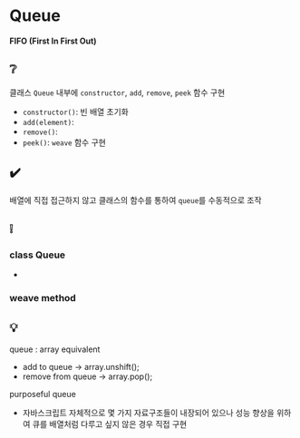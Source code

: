 # Queue
**FIFO (First In First Out)**

## ❔
클래스 `Queue` 내부에 `constructor`, `add`, `remove`, `peek` 함수 구현  
- `constructor()`: 빈 배열 초기화
- `add(element)`: 
- `remove()`:
- `peek()`:
`weave` 함수 구현

## ✔️
배열에 직접 접근하지 않고 클래스의 함수를 통하여 `queue`를 수동적으로 조작

## ❕
### class Queue
- 

### weave method

## 💡
queue : array equivalent  
- add to queue -> array.unshift();
- remove from queue -> array.pop();  

purposeful queue
- 자바스크립트 자체적으로 몇 가지 자료구조들이 내장되어 있으나 성능 향상을 위하여 큐를 배열처럼 다루고 싶지 않은 경우 직접 구현
